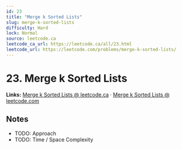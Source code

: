 ```yaml
--- 
id: 23
title: "Merge k Sorted Lists"
slug: merge-k-sorted-lists
difficulty: Hard
lock: Normal
source: leetcode.ca
leetcode_ca_url: https://leetcode.ca/all/23.html
leetcode_url: https://leetcode.com/problems/merge-k-sorted-lists/
---
```


# 23. Merge k Sorted Lists

**Links:** [Merge k Sorted Lists @ leetcode.ca](https://leetcode.ca/all/23.html) · [Merge k Sorted Lists @ leetcode.com](https://leetcode.com/problems/merge-k-sorted-lists/)

## Notes
- TODO: Approach
- TODO: Time / Space Complexity
